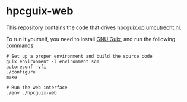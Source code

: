 hpcguix-web
===========

This repository contains the code that drives 
[hpcguix.op.umcutrecht.nl](https://hpcguix.op.umcutrecht.nl).

To run it yourself, you need to install [GNU Guix](https://www.guixsd.org),
and run the following commands:
```
# Set up a proper environment and build the source code
guix environment -l environment.scm
autoreconf -vfi
./configure
make

# Run the web interface
./env ./hpcguix-web
```
